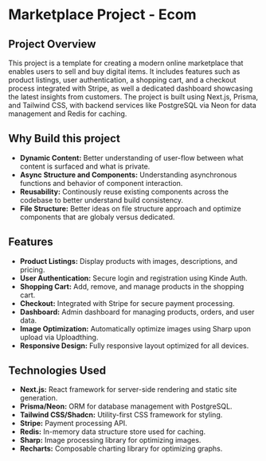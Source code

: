 # Marketplace Project - Ecom

## Project Overview

This project is a template for creating a modern online marketplace that enables users to sell and buy digital items. It includes features such as product listings, user authentication, a shopping cart, and a checkout process integrated with Stripe, as well a dedicated dashboard showcasing the latest insights from customers. The project is built using Next.js, Prisma, and Tailwind CSS, with backend services like PostgreSQL via Neon for data management and Redis for caching.

## Why Build this project
- **Dynamic Content:** Better understanding of user-flow between what content is surfaced and what is private.
- **Async Structure and Components:** Understanding asynchronous functions and behavior of component interaction.
- **Reusability:** Continously reuse existing components across the codebase to better understand build consistency.
- **File Structure:** Better ideas on file structure approach and optimize components that are globaly versus dedicated.


## Features

- **Product Listings:** Display products with images, descriptions, and pricing.
- **User Authentication:** Secure login and registration using Kinde Auth.
- **Shopping Cart:** Add, remove, and manage products in the shopping cart.
- **Checkout:** Integrated with Stripe for secure payment processing.
- **Dashboard:** Admin dashboard for managing products, orders, and user data.
- **Image Optimization:** Automatically optimize images using Sharp upon upload via Uploadthing.
- **Responsive Design:** Fully responsive layout optimized for all devices.

## Technologies Used

- **Next.js:** React framework for server-side rendering and static site generation.
- **Prisma/Neon:** ORM for database management with PostgreSQL.
- **Tailwind CSS/Shadcn:** Utility-first CSS framework for styling.
- **Stripe:** Payment processing API.
- **Redis:** In-memory data structure store used for caching.
- **Sharp:** Image processing library for optimizing images.
- **Recharts:** Composable charting library for optimizing graphs.
